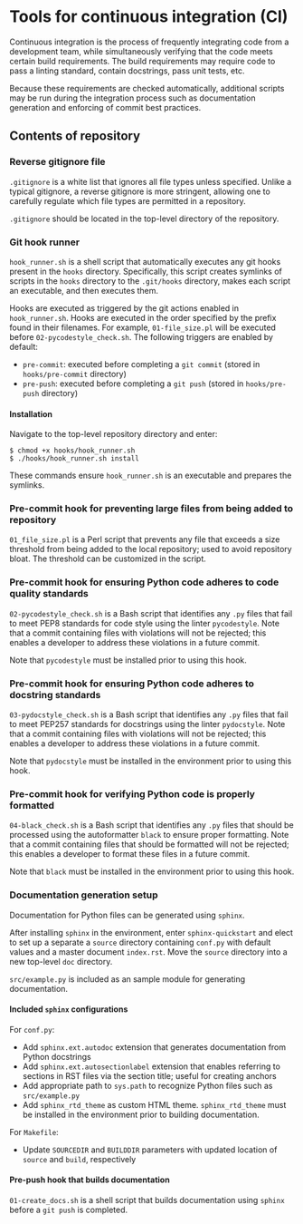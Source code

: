# Tools for continuous integration (CI)

Continuous integration is the process of frequently integrating code from a development team, while simultaneously verifying that the code meets certain build requirements. The build requirements may require code to pass a linting standard, contain docstrings, pass unit tests, etc. 

Because these requirements are checked automatically, additional scripts may be run during the integration process such as documentation generation and enforcing of commit best practices.

## Contents of repository

### Reverse gitignore file
`.gitignore` is a white list that ignores all file types unless specified. Unlike a typical gitignore, a reverse gitignore is more stringent, allowing one to carefully regulate which file types are permitted in a repository.

`.gitignore` should be located in the top-level directory of the repository.

### Git hook runner
`hook_runner.sh` is a shell script that automatically executes any git hooks present in the `hooks` directory. Specifically, this script creates symlinks of scripts in the `hooks` directory to the `.git/hooks` directory, makes each script an executable, and then executes them.

Hooks are executed as triggered by the git actions enabled in `hook_runner.sh`. Hooks are executed in the order specified by the prefix found in their filenames. For example, `01-file_size.pl` will be executed before `02-pycodestyle_check.sh`. The following triggers are enabled by default:

- `pre-commit`: executed before completing a `git commit` (stored in `hooks/pre-commit` directory)
- `pre-push`: executed before completing a `git push` (stored in `hooks/pre-push` directory)


#### Installation
Navigate to the top-level repository directory and enter:

```
$ chmod +x hooks/hook_runner.sh
$ ./hooks/hook_runner.sh install
```

These commands ensure `hook_runner.sh` is an executable and prepares the symlinks. 

### Pre-commit hook for preventing large files from being added to repository
`01_file_size.pl` is a Perl script that prevents any file that exceeds a size threshold from being added to the local repository; used to avoid repository bloat. The threshold can be customized in the script.

### Pre-commit hook for ensuring Python code adheres to code quality standards
`02-pycodestyle_check.sh` is a Bash script that identifies any `.py` files that fail to meet PEP8 standards for code style using the linter `pycodestyle`. Note that a commit containing files with violations will not be rejected; this enables a developer to address these violations in a future commit.

Note that `pycodestyle` must be installed prior to using this hook.

### Pre-commit hook for ensuring Python code adheres to docstring standards
`03-pydocstyle_check.sh` is a Bash script that identifies any `.py` files that fail to meet PEP257 standards for docstrings using the linter `pydocstyle`. Note that a commit containing files with violations will not be rejected; this enables a developer to address these violations in a future commit.

Note that `pydocstyle` must be installed in the environment prior to using this hook.

### Pre-commit hook for verifying Python code is properly formatted
`04-black_check.sh` is a Bash script that identifies any `.py` files that should be
processed using the autoformatter `black` to ensure proper formatting. Note that a commit containing files that should be formatted will not be rejected; this enables a developer to format these files in a future commit.

Note that `black` must be installed in the environment prior to using this hook.

### Documentation generation setup
Documentation for Python files can be generated using `sphinx`. 

After installing `sphinx` in the environment, enter `sphinx-quickstart` and elect to set up a separate a `source` directory containing `conf.py` with default values and a master document `index.rst`. Move the `source` directory into a new top-level `doc` directory.

`src/example.py` is included as an sample module for generating documentation.

#### Included `sphinx` configurations
For `conf.py`:

- Add `sphinx.ext.autodoc` extension that generates documentation from Python docstrings
- Add `sphinx.ext.autosectionlabel` extension that enables referring to sections in RST files via the section title; useful for creating anchors
- Add appropriate path to `sys.path` to recognize Python files such as `src/example.py`
- Add `sphinx_rtd_theme` as custom HTML theme. `sphinx_rtd_theme` must be installed in the environment prior to building documentation.

For `Makefile`:

- Update `SOURCEDIR` and `BUILDDIR` parameters with updated location of `source` and `build`, respectively

#### Pre-push hook that builds documentation
`01-create_docs.sh` is a shell script that builds documentation using `sphinx` before a `git push` is completed.